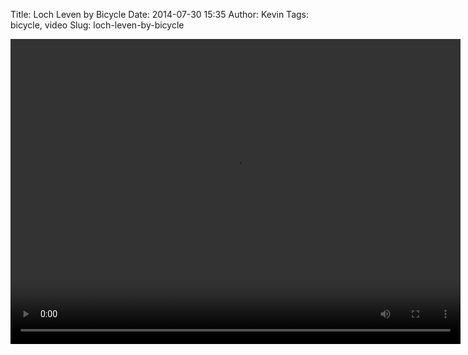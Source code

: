 Title: Loch Leven by Bicycle
Date: 2014-07-30 15:35
Author: Kevin
Tags: bicycle, video
Slug: loch-leven-by-bicycle

<video width="720" height="488" controls class="align-center" loading="lazy">
    <source src="/media/video/2014-07-30 loch leven by bicycle.mp4" type="video/mp4">
    Your browser does not support the video tag.
</video>
